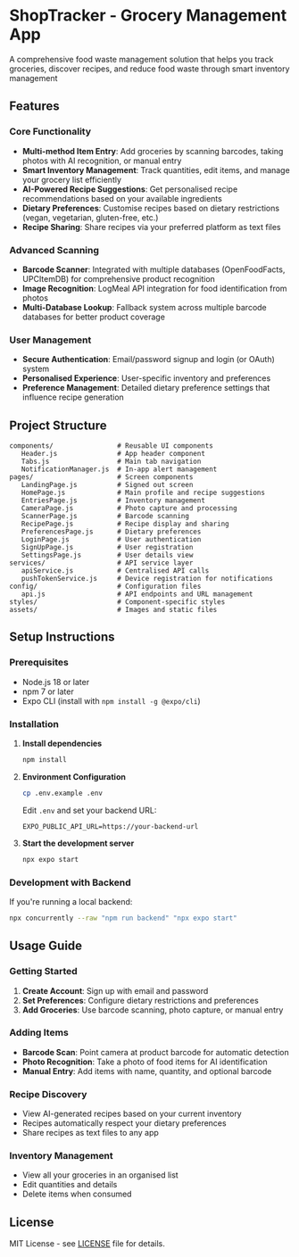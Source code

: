 # ShopTracker - Grocery Management App

A comprehensive food waste management solution that helps you track groceries, discover recipes, and reduce food waste through smart inventory management

## Features

### Core Functionality

- **Multi-method Item Entry**: Add groceries by scanning barcodes, taking photos with AI recognition, or manual entry
- **Smart Inventory Management**: Track quantities, edit items, and manage your grocery list efficiently
- **AI-Powered Recipe Suggestions**: Get personalised recipe recommendations based on your available ingredients
- **Dietary Preferences**: Customise recipes based on dietary restrictions (vegan, vegetarian, gluten-free, etc.)
- **Recipe Sharing**: Share recipes via your preferred platform as text files

### Advanced Scanning

- **Barcode Scanner**: Integrated with multiple databases (OpenFoodFacts, UPCItemDB) for comprehensive product recognition
- **Image Recognition**: LogMeal API integration for food identification from photos
- **Multi-Database Lookup**: Fallback system across multiple barcode databases for better product coverage

### User Management

- **Secure Authentication**: Email/password signup and login (or OAuth) system
- **Personalised Experience**: User-specific inventory and preferences
- **Preference Management**: Detailed dietary preference settings that influence recipe generation

## Project Structure

```
components/                # Reusable UI components
   Header.js               # App header component
   Tabs.js                 # Main tab navigation
   NotificationManager.js  # In-app alert management
pages/                     # Screen components
   LandingPage.js          # Signed out screen
   HomePage.js             # Main profile and recipe suggestions
   EntriesPage.js          # Inventory management
   CameraPage.js           # Photo capture and processing
   ScannerPage.js          # Barcode scanning
   RecipePage.js           # Recipe display and sharing
   PreferencesPage.js      # Dietary preferences
   LoginPage.js            # User authentication
   SignUpPage.js           # User registration
   SettingsPage.js         # User details view
services/                  # API service layer
   apiService.js           # Centralised API calls
   pushTokenService.js     # Device registration for notifications
config/                    # Configuration files
   api.js                  # API endpoints and URL management
styles/                    # Component-specific styles
assets/                    # Images and static files
```

## Setup Instructions

### Prerequisites

- Node.js 18 or later
- npm 7 or later
- Expo CLI (install with `npm install -g @expo/cli`)

### Installation

1. **Install dependencies**

   ```bash
   npm install
   ```

2. **Environment Configuration**

   ```bash
   cp .env.example .env
   ```

   Edit `.env` and set your backend URL:

   ```
   EXPO_PUBLIC_API_URL=https://your-backend-url
   ```

3. **Start the development server**
   ```bash
   npx expo start
   ```

### Development with Backend

If you're running a local backend:

```bash
npx concurrently --raw "npm run backend" "npx expo start"
```

## Usage Guide

### Getting Started

1. **Create Account**: Sign up with email and password
2. **Set Preferences**: Configure dietary restrictions and preferences
3. **Add Groceries**: Use barcode scanning, photo capture, or manual entry

### Adding Items

- **Barcode Scan**: Point camera at product barcode for automatic detection
- **Photo Recognition**: Take a photo of food items for AI identification
- **Manual Entry**: Add items with name, quantity, and optional barcode

### Recipe Discovery

- View AI-generated recipes based on your current inventory
- Recipes automatically respect your dietary preferences
- Share recipes as text files to any app

### Inventory Management

- View all your groceries in an organised list
- Edit quantities and details
- Delete items when consumed

## License

MIT License - see [LICENSE](LICENSE) file for details.
